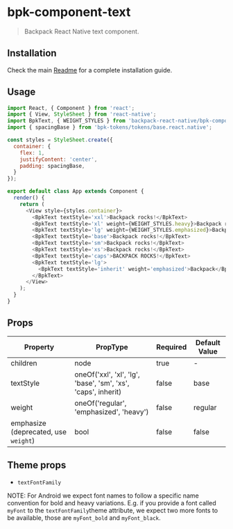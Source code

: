 # bpk-component-text

> Backpack React Native text component.

## Installation

Check the main [Readme](https://github.com/skyscanner/backpack-react-native#usage) for a complete installation guide.

## Usage

```js
import React, { Component } from 'react';
import { View, StyleSheet } from 'react-native';
import BpkText, { WEIGHT_STYLES } from 'backpack-react-native/bpk-component-text';
import { spacingBase } from 'bpk-tokens/tokens/base.react.native';

const styles = StyleSheet.create({
  container: {
    flex: 1,
    justifyContent: 'center',
    padding: spacingBase,
  }
});

export default class App extends Component {
  render() {
    return (
      <View style={styles.container}>
        <BpkText textStyle='xxl'>Backpack rocks!</BpkText>
        <BpkText textStyle='xl' weight={WEIGHT_STYLES.heavy}>Backpack rocks!</BpkText>
        <BpkText textStyle='lg' weight={WEIGHT_STYLES.emphasized}>Backpack rocks!</BpkText>
        <BpkText textStyle='base'>Backpack rocks!</BpkText>
        <BpkText textStyle='sm'>Backpack rocks!</BpkText>
        <BpkText textStyle='xs'>Backpack rocks!</BpkText>
        <BpkText textStyle='caps'>BACKPACK ROCKS!</BpkText>
        <BpkText textStyle='lg'>
          <BpkText textStyle='inherit' weight='emphasized'>Backpack</BpkText> rocks!
        </BpkText>
      </View>
    );
  }
}
```

## Props

| Property                             | PropType                                                        | Required | Default Value |
| ------------------------------------ | --------------------------------------------------------------- | -------- | ------------- |
| children                             | node                                                            | true     | -             |
| textStyle                            | oneOf('xxl', 'xl', 'lg', 'base', 'sm', 'xs', 'caps', inherit)   | false    | base          |
| weight                               | oneOf('regular', 'emphasized', 'heavy')                         | false    | regular       |
| emphasize (deprecated, use `weight`) | bool                                                            | false    | false         |

## Theme props

* `textFontFamily`

NOTE: For Android we expect font names to follow a specific name convention for bold and heavy variations. E.g. if you provide a font called `myFont` to the `textFontFamily`theme attribute, we expect two more fonts to be available, those are `myFont_bold` and `myFont_black`.
